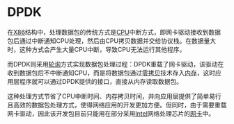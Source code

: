 # DPDK

在[X86](https://zh.wikipedia.org/wiki/X86)结构中，处理数据包的传统方式是[CPU](https://zh.wikipedia.org/wiki/%E4%B8%AD%E5%A4%AE%E5%A4%84%E7%90%86%E5%99%A8)中断方式，即网卡驱动接收到数据包后通过中断通知CPU处理，然后由CPU拷贝数据并交给协议栈。在数据量大时，这种方式会产生大量CPU中断，导致CPU无法运行其他程序。

而DPDK则采用[轮询](https://zh.wikipedia.org/wiki/%E8%BC%AA%E8%A9%A2)方式实现数据包处理过程：DPDK重载了网卡驱动，该驱动在收到数据包后不中断通知CPU，而是将数据包通过[零拷贝](https://zh.wikipedia.org/wiki/%E9%9B%B6%E6%8B%B7%E8%B4%9D)技术存入[内存](https://zh.wikipedia.org/wiki/%E5%86%85%E5%AD%98)，这时应用层程序就可以通过DPDK提供的接口，直接从内存读取数据包。

这种处理方式节省了CPU中断时间、内存拷贝时间，并向应用层提供了简单易行且高效的数据包处理方式，使得网络应用的开发更加方便。但同时，由于需要重载网卡驱动，因此该开发包目前只能用在部分采用[Intel](https://zh.wikipedia.org/wiki/%E8%8B%B1%E7%89%B9%E5%B0%94)网络处理芯片的[网卡](https://zh.wikipedia.org/wiki/%E7%BD%91%E5%8D%A1)中。

